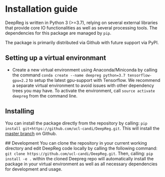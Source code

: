 # Installation guide

DeepReg is written in Python 3 (>=3.7), relying on several external libraries that provide core IO functionalities as well as several processing tools. The dependencies for this package are managed by `pip`.

The package is primarily distributed via Github with future support via PyPI.

## Setting up a virtual environmant

- Create a new virtual environment using Anaconda/Miniconda by calling the command `conda create --name deepreg python=3.7 tensorflow-gpu=2.2` to setup the latest gpu-support with Tensorflow. We recommend a separate virtual environment to avoid issues with other dependency trees you may have. To activate the environment, call `source activate deepreg` from the command line.

## Installing

You can install the package directly from the repository by calling:
`pip install git+https://github.com/ucl-candi/DeepReg.git`.
This will install the [master branch](https://github.com/ucl-candi/DeepReg.git) on Github.

## Development
You can clone the repository in your current working directory and edit DeepReg code locally by calling the following command:
`git clone https://github.com/ucl-candi/DeepReg.git`.
Then, calling:
`pip install -e .`
within the cloned Deepreg repo will automatically install the package in your virtual environment as well as all necessary dependencies for development and usage.
